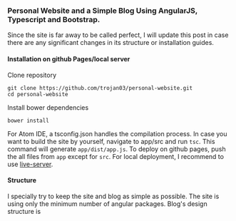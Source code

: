 ### Personal Website and a Simple Blog Using AngularJS, Typescript and Bootstrap.
Since the site is far away to be called perfect, I will update this post in case there are any significant changes in
its structure or installation guides.
#### Installation on github Pages/local server
Clone repository
```
git clone https://github.com/trojan03/personal-website.git
cd personal-website
```
Install bower dependencies  
```
bower install
```
For Atom IDE, a tsconfig.json handles the compilation process. In case you want to build the site by yourself, navigate to app/src and run `tsc`. This command will generate `app/dist/app.js`.
To deploy on github pages, push the all files from `app` except for `src`.
For local deployment, I recommend to use [live-server](https://github.com/tapio/live-server).
#### Structure
I specially try to keep the site and blog as simple as possible. The site is using only the minimum number of
angular packages.
Blog's design structure is 

